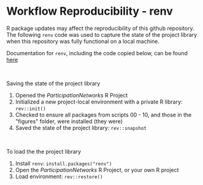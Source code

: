 # Workflow Reproducibility - renv

R package updates may affect the reproducibility of this github repository. The following `renv` code was used to capture the state of the project library when this repository was fully functional on a local machine.

Documentation for `renv`, including the code copied below, can be found [here](https://rstudio.github.io/renv/articles/renv.html)

<br>

Saving the state of the project library

1. Opened the *ParticipationNetworks* R Project
2. Initialized a new project-local environment with a private R library: `rev::init()`
3. Checked to ensure all packages from scripts 00 - 10, and those in the "figures" folder, were installed (they were)
4. Saved the state of the project library: `rev::snapshot`

<br>

To load the the project library

1. Install `renv`: `install.packages("renv")`
2. Open the *ParticipationNetworks* R Project, or your own R project
3. Load environment: `rev::restore()`